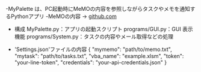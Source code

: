 -MyPalette は、PC起動時にMeMOの内容を参照しながらタスクやメモを通知するPythonアプリ
-MeMOの内容 -> [github.com](https://github.com/OJAHU/MeMO)

- 構成
MyPalette.py：アプリの起動スクリプト
programs/GUI.py：GUI 表示機能
programs/System.py：タスクの内容やメール取得などの処理

- 'Settings.json'ファイルの内容
{
  "mymemo": "path/to/memo.txt",
  "mytask": "path/to/tasks.txt",
  "vba_name": "example.xlsm",
  "token": "your-line-token",
  "credentials": "your-api-credentials.json"
}
